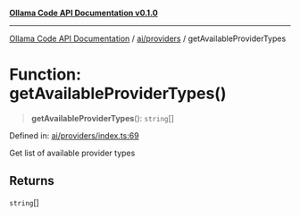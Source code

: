 [**Ollama Code API Documentation v0.1.0**](../../../README.md)

***

[Ollama Code API Documentation](../../../modules.md) / [ai/providers](../README.md) / getAvailableProviderTypes

# Function: getAvailableProviderTypes()

> **getAvailableProviderTypes**(): `string`[]

Defined in: [ai/providers/index.ts:69](https://github.com/erichchampion/ollama-code/blob/f579fc18d250ee6a96568b59118babb3bbd950b6/ollama-code/src/ai/providers/index.ts#L69)

Get list of available provider types

## Returns

`string`[]
